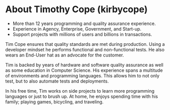 # About Timothy Cope (kirbycope)
 * More than 12 years programming and quality assurance experience.
 * Experience in Agency, Enterprise, Government, and Start-up.
 * Support projects with millions of users and billions in transactions.

Tim Cope ensures that quality standards are met during production. Using a developer mindset he performs functional and non-functional tests. He also wears an End-User hat as an advocate for the customer.

Tim is backed by years of hardware and software quality assurance as well as some education in Computer Science. His experience spans a multitude of environments and programming languages. This allows him to not only test, but to also automate tests and deployments.

In his free time, Tim works on side projects to learn more programming languages or just to brush up. At home, he enjoys spending time with his family; playing games, bicycling, and traveling.
